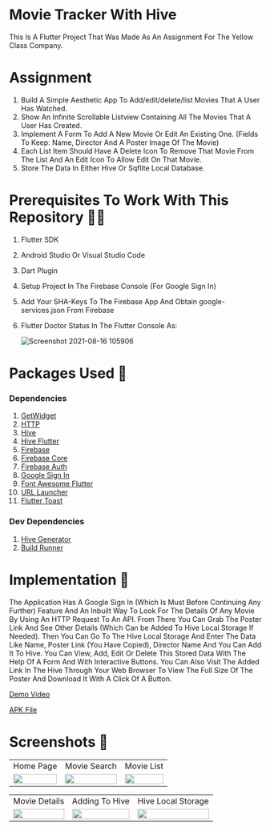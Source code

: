 # Movie Tracker With Hive

This Is A Flutter Project That Was Made As An Assignment For The Yellow Class Company.

# Assignment
1. Build A Simple Aesthetic App To Add/edit/delete/list Movies That A User Has Watched.
2. Show An Infinite Scrollable Listview Containing All The Movies That A User Has Created.
3. Implement A Form To Add A New Movie Or Edit An Existing One. (Fields To Keep: Name, Director And A Poster Image Of The Movie)
4. Each List Item Should Have A Delete Icon To Remove That Movie From The List And An Edit Icon To Allow Edit On That Movie.
5. Store The Data In Either Hive Or Sqflite Local Database.

# Prerequisites To Work With This Repository 🐱‍🏍
1. Flutter SDK
2. Android Studio Or Visual Studio Code
3. Dart Plugin
4. Setup Project In The Firebase Console (For Google Sign In)
5. Add Your SHA-Keys To The Firebase App And Obtain google-services.json From Firebase
6. Flutter Doctor Status In The Flutter Console As:

   ![Screenshot 2021-08-16 105906](https://user-images.githubusercontent.com/60723631/129515471-c43a83df-c471-4d9d-ae85-56b8393890cb.png)

# Packages Used 🤖
### **Dependencies**

1. [GetWidget](https://docs.getwidget.dev/getting-started/#installation-guide)
2. [HTTP](https://pub.dev/packages/http)
3. [Hive](https://pub.dev/packages/hive)
4. [Hive Flutter](https://pub.dev/packages/hive_flutter)
5. [Firebase](https://pub.dev/packages/firebase)
6. [Firebase Core](https://pub.dev/packages/firebase_core)
7. [Firebase Auth](https://pub.dev/packages/firebase_auth)
8. [Google Sign In](https://pub.dev/packages/google_sign_in)
9. [Font Awesome Flutter](https://pub.dev/packages/font_awesome_flutter)
10. [URL Launcher](https://pub.dev/packages/url_launcher)
11. [Flutter Toast](https://pub.dev/packages/fluttertoast)

### **Dev Dependencies**
1. [Hive Generator](https://pub.dev/packages/hive_generator)
2. [Build Runner](https://pub.dev/packages/build_runner)

# Implementation 📗

The Application Has A Google Sign In (Which Is Must Before Continuing Any Further) Feature And An Inbuilt Way To Look For The Details Of Any Movie By Using An HTTP Request To An API. From There You Can Grab The Poster Link And See Other Details (Which Can be Added To Hive Local Storage If Needed). Then You Can Go To The Hive Local Storage And Enter The Data Like Name, Poster Link (You Have Copied), Director Name And You Can Add It To Hive. You Can View, Add, Edit Or Delete This Stored Data With The Help Of A Form And With Interactive Buttons. You Can Also Visit The Added Link In The Hive Through Your Web Browser To View The Full Size Of The Poster And Download It With A Click Of A Button.

[Demo Video](https://drive.google.com/file/d/15Gl1jSNGFDIjZLt71kOQdSzO3tM9jxmD/view?usp=sharing)

[APK File](https://drive.google.com/file/d/1PeDno9H1NQNarVH_mB1GkYgTxVUtocU_/view?usp=sharing)

# Screenshots 📱

<p align="center">
<table>
  <tr>
    <td>Home Page</td>
     <td>Movie Search</td>
     <td>Movie List</td>
  </tr>
  <tr>
    <td><img src="https://user-images.githubusercontent.com/60723631/129518411-0ca28be8-ff72-437a-a6b2-bb5a0d6c1c0d.png" width=100%></td>
    <td><img src="https://user-images.githubusercontent.com/60723631/129520335-06be0f87-4e83-4c09-8879-41e85a7c3fb5.png" width=100%></td>
    <td><img src="https://user-images.githubusercontent.com/60723631/129520123-07a69c57-b567-4a67-a797-1fb76ed07870.png" width=100%></td>
  </tr>
 </table>
</p>

<p align="center">
<table>
  <tr>
    <td>Movie Details</td>
     <td>Adding To Hive</td>
     <td>Hive Local Storage</td>
  </tr>
  <tr>
    <td><img src="https://user-images.githubusercontent.com/60723631/129520176-3461b915-2b55-45b6-82b1-c02f0bb6b671.png" width=100%></td>
    <td><img src="https://user-images.githubusercontent.com/60723631/129520522-d40525a2-f1a0-46bf-a5a5-9c719168da86.png" width=100%></td>
    <td><img src="https://user-images.githubusercontent.com/60723631/129520579-cb0bd8e3-3097-4d6b-948b-ce9a526eb5ba.png" width=100%></td>
  </tr>
 </table>
</p>
